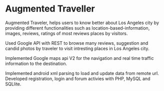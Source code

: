 Augmented Traveller
===================


Augmented Traveler, helps users to know better about Los Angeles city by providing different functionalities such as location-based-information, images, reviews, ratings of most reviews places by visitors.

Used Google API with REST to browse many reviews, suggestion and candid photos by traveler to visit intresting places in Los Angeles city. 

Implemented Google maps api V2 for the navigation and real time traffic information to the destination. 

Implemented android xml parsing to load and update data from remote url. Developed registration, login and forum activies with PHP, MySQL and SQLlite.

